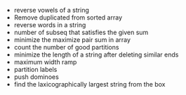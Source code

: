 - reverse vowels of a string
- Remove duplicated from sorted array
- reverse words in a string
- number of subseq that satisfies the given sum
- minimize the maximize pair sum in array
- count the  number of good partitions
- minimize the length of a string after deleting similar ends
- maximum width ramp
- partition labels
- push dominoes
- find the laxicographically largest string from the box
